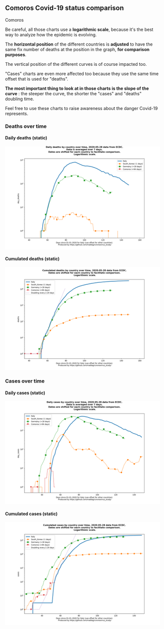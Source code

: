 ## Comoros Covid-19 status comparison 

Comoros



Be careful, all those charts use a **logarithmic scale**, because it's the best way to analyze how the epidemic is evolving.
 
The **horizontal position** of the different countries is **adjusted** to have the same fix number of deaths at the position in the graph, **for comparison purposes**.

The vertical position of the different curves is of course impacted too.

"Cases" charts are even more affected too because they use the same time offset that is used for "deaths".

**The most important thing to look at in those charts is the slope of the curve** : the steeper the curve, the shorter the "cases" and "deaths" doubling time.

Feel free to use these charts to raise awareness about the danger Covid-19 represents. 


 
### Deaths over time
 
#### Daily deaths (static)
![Comoros covid-19 daily deaths static chart](https://raw.githubusercontent.com/madlag/coronavirus_study/master/notebooks/graphs/2020-05-28/countries/Comoros/2020-05-28_Comoros_day_deaths.png "Comoros covid-19 day_deaths static chart")   
 
#### Cumulated deaths (static)
![Comoros covid-19 cumulated deaths static chart](https://raw.githubusercontent.com/madlag/coronavirus_study/master/notebooks/graphs/2020-05-28/countries/Comoros/2020-05-28_Comoros_deaths.png "Comoros covid-19 deaths static chart")   

 
### Cases over time
 
#### Daily cases (static)
![Comoros covid-19 daily cases static chart](https://raw.githubusercontent.com/madlag/coronavirus_study/master/notebooks/graphs/2020-05-28/countries/Comoros/2020-05-28_Comoros_day_cases.png "Comoros covid-19 day_cases static chart")   
 
#### Cumulated cases (static)
![Comoros covid-19 cumulated cases static chart](https://raw.githubusercontent.com/madlag/coronavirus_study/master/notebooks/graphs/2020-05-28/countries/Comoros/2020-05-28_Comoros_cases.png "Comoros covid-19 cases static chart")   

